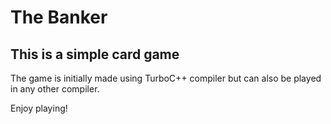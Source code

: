 <h1>The Banker</h1>
<h2>This is a simple card game</h2>

The game is initially made using TurboC++ compiler but can also be played in any other compiler.

Enjoy playing!
